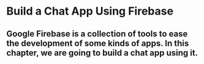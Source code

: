 # Build a Chat App Using Firebase

## Google Firebase is a collection of tools to ease the development of some kinds of apps. In this chapter, we are going to build a chat app using it.